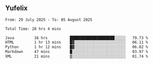 ## Yufelix

<!--START_SECTION:waka-->

```txt
From: 29 July 2025 - To: 05 August 2025

Total Time: 20 hrs 4 mins

Java         16 hrs          ████████████████████░░░░░   79.73 %
HTML         1 hr 13 mins    █▓░░░░░░░░░░░░░░░░░░░░░░░   06.11 %
Python       1 hr 12 mins    █▓░░░░░░░░░░░░░░░░░░░░░░░   06.02 %
Markdown     47 mins         █░░░░░░░░░░░░░░░░░░░░░░░░   03.97 %
XML          21 mins         ▒░░░░░░░░░░░░░░░░░░░░░░░░   01.74 %
```

<!--END_SECTION:waka-->

